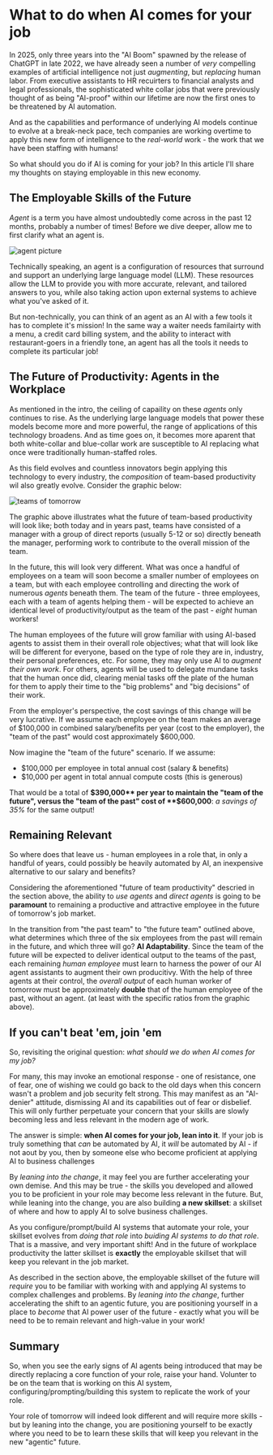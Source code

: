 # What to do when AI comes for your job
In 2025, only three years into the "AI Boom" spawned by the release of ChatGPT in late 2022, we have already seen a number of *very* compelling examples of artificial intelligence not just *augmenting*, but *replacing* human labor. From executive assistants to HR recuirters to financial analysts and legal professionals, the sophisticated white collar jobs that were previously thought of as being "AI-proof" within our lifetime are now the first ones to be threatened by AI automation.

And as the capabilities and performance of underlying AI models continue to evolve at a break-neck pace, tech companies are working overtime to apply this new form of intelligence to the *real-world* work - the work that we have been staffing with humans!

So what should you do if AI is coming for your job? In this article I'll share my thoughts on staying employable in this new economy.

## The Employable Skills of the Future
*Agent* is a term you have almost undoubtedly come across in the past 12 months, probably a number of times! Before we dive deeper, allow me to first clarify what an agent is.

![agent picture](https://i.imgur.com/NxqkDdp.png)

Technically speaking, an agent is a configuration of resources that surround and support an underlying large language model (LLM). These resources allow the LLM to provide you with more accurate, relevant, and tailored answers to you, while also taking action upon external systems to achieve what you've asked of it.

But non-technically, you can think of an agent as an AI with a few tools it has to complete it's mission! In the same way a waiter needs familairty with a menu, a credit card billing system, and the ability to interact with restaurant-goers in a friendly tone, an agent has all the tools it needs to complete its particular job!

## The Future of Productivity: Agents in the Workplace
As mentioned in the intro, the ceiling of capaility on these *agents* only continues to rise. As the underlying large language models that power these models become more and more powerful, the range of applications of this technology broadens. And as time goes on, it becomes more aparent that both white-collar and blue-collar work are susceptible to AI replacing what once were traditionally human-staffed roles.

As this field evolves and countless innovators begin applying this technology to every industry, the *composition* of team-based productivity wil also greatly evolve. Consider the graphic below:

![teams of tomorrow](https://i.imgur.com/6yKzGdy.png)

The graphic above illustrates what the future of team-based productivity will look like; both today and in years past, teams have consisted of a manager with a group of direct reports (usually 5-12 or so) directly beneath the manager, performing work to contribute to the overall mission of the team.

In the future, this will look very different. What was once a handful of employees on a team will soon become a smaller number of employees on a team, but with each employee controlling and directing the work of numerous *agents* beneath them. The team of the future - three employees, each with a team of agents helping them - will be expected to achieve an identical level of productivity/output as the team of the past - *eight* human workers!

The human employees of the future will grow familiar with using AI-based agents to assist them in their overall role objectives; what that will look like will be different for everyone, based on the type of role they are in, industry, their personal preferences, etc. For some, they may only use AI to *augment their own work*. For others, agents will be used to delegate mundane tasks that the human once did, clearing menial tasks off the plate of the human for them to apply their time to the "big problems" and "big decisions" of their work.

From the employer's perspective, the cost savings of this change will be very lucrative. If we assume each employee on the team makes an average of $100,000 in combined salary/benefits per year (cost to the employer), the "team of the past" would cost approximately $600,000.

Now imagine the "team of the future" scenario. If we assume:
- $100,000 per employee in total annual cost (salary & benefits)
- $10,000 per agent in total annual compute costs (this is generous)

That would be a total of **$390,000** per year to maintain the "team of the future", versus the "team of the past" cost of **$600,000**: *a savings of 35%* for the same output!

## Remaining Relevant
So where does that leave us - human employees in a role that, in only a handful of years, could possibly be heavily automated by AI, an inexpensive alternative to our salary and benefits?

Considering the aforementioned "future of team productivity" descried in the section above, the ability to *use agents* and *direct agents* is going to be **paramount** to remaining a productive and attractive employee in the future of tomorrow's job market.

In the transition from "the past team" to "the future team" outlined above, what determines which three of the six employees from the past will remain in the future, and which three will go? **AI Adaptability**. Since the team of the future will be expected to deliver identical output to the teams of the past, each remaining *human employee* must learn to harness the power of our AI agent assistants to augment their own producitivy. With the help of three agents at their control, the *overall output* of each human worker of tomorrow must be approximately **double** that of the human employee of the past, without an agent. (at least with the specific ratios from the graphic above).

## If you can't beat 'em, join 'em
So, revisiting the original question: *what should we do when AI comes for my job?*

For many, this may invoke an emotional response - one of resistance, one of fear, one of wishing we could go back to the old days when this concern wasn't a problem and job security felt strong. This may manifest as an "AI-denier" attitude, dismissing AI and its capabilities out of fear or disbelief. This will only further perpetuate your concern that your skills are slowly becoming less and less relevant in the modern age of work.

The answer is simple: **when AI comes for your job, lean into it**. If your job is truly something that *can* be automated by AI, it *will* be automated by AI - if not aout by you, then by someone else who become proficient at applying AI to business challenges

By *leaning into the change*, it may feel you are further accelerating your own demise. And this may be true - the skills you developed and allowed you to be proficient in your role may become less relevant in the future. But, while leaning into the change, you are also building **a new skillset**: a skillset of where and how to apply AI to solve business challenges. 

As you configure/prompt/build AI systems that automate your role, your skillset evolves from *doing that role* into *buiding AI systems to do that role*. That is a massive, and very important shift! And in the future of workplace productivity the latter skillset is **exactly** the employable skillset that will keep you relevant in the job market.

As described in the section above, the employable skillset of the future will *require* you to be familiar with working with and applying AI systems to complex challenges and problems. By *leaning into the change*, further accelerating the shift to an agentic future, you are positioning yourself in a place to *become* that AI power user of the future - exactly what you will be need to be to remain relevant and high-value in your work!

## Summary
So, when you see the early signs of AI agents being introduced that may be directly replacing a core function of your role, raise your hand. Volunter to be on the team that is working on this AI system, configuring/prompting/building this system to replicate the work of your role. 

Your role of tomorrow will indeed look different and will require more skills - but by leaning into the change, you are positioning yourself to be exactly where you need to be to learn these skills that will keep you relevant in the new "agentic" future.